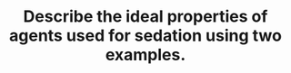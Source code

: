 ---
title: "Describe the ideal properties of agents used for sedation using two examples."
entityType: SAQ
exam: PEX
college: ANZCA
year: 2011
sitting: A
question: 04
passRate: 69
EC_expectedDomains:
- "Points expected for a pass: Listing the ideal attributes of a sedation agent."
- "Pharmacodynamic qualities should include high therapeutic ratio, minimal cardiovascular and respiratory depression, amnestic and analgesic qualities"
- "Most discussed the examples of midazolam and propofol, comparing them to the ideal qualities and/or to each other."
EC_extraCredit:
- "Better answers demonstrated understanding of the pharmacokinetics, why organ independent metabolism was better, how certain drugs had a short CSHT due to redistribution or high metabolism."
- "Some recognised that propofol had a lower therapeutic ratio as compared to midazolam, as the dose required to produced sedation was close to that for producing general anaesthesia."
- "Additional marks were given for mentioning drug interactions, increased sensitivity with age and pain on injection with propofol."
EC_errorsCommon:
- "Those that used only one example or neglected to talk about pharmacokinetics were less likely to gain enough marks to pass."
- "Other mistakes were to regurgitate all known facts about the two agents, without reference to what would make them ideal for use as a sedation agent."
resources:
---